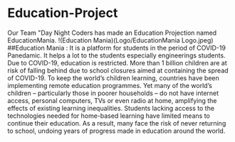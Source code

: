 # Education-Project
Our Team "Day Night Coders has made an Education Projection named EducationMania.
!(Education Mania)(Logo/EducationMania Logo.jpeg)
##Education Mania : It is a platform for students in the period of COVID-19 Panedamic.
It helps a lot to the students especially engineerings students. Due to COVID-19, education is restricted.
More than 1 billion children are at risk of falling behind due to school closures aimed at containing the spread of COVID-19. To keep the world’s children learning, countries have been implementing remote education programmes. Yet many of the world’s children – particularly those in poorer households – do not have internet access, personal computers, TVs or even radio at home, amplifying the effects of existing learning inequalities. Students lacking access to the technologies needed for home-based learning have limited means to continue their education. As a result, many face the risk of never returning to school, undoing years of progress made in education around the world. 
